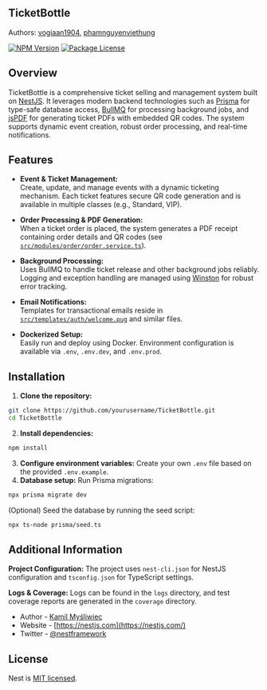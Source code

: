 ## TicketBottle

Authors: [vogiaan1904](https://github.com/vogiaan1904), [phamnguyenviethung](https://github.com/phamnguyenviethung)

<a href="https://www.npmjs.com/~nestjscore" target="_blank"><img src="https://img.shields.io/npm/v/@nestjs/core.svg" alt="NPM Version" /></a>
<a href="https://www.npmjs.com/~nestjscore" target="_blank"><img src="https://img.shields.io/npm/l/@nestjs/core.svg" alt="Package License" /></a>

</p>
  <!--[![Backers on Open Collective](https://opencollective.com/nest/backers/badge.svg)](https://opencollective.com/nest#backer)
  [![Sponsors on Open Collective](https://opencollective.com/nest/sponsors/badge.svg)](https://opencollective.com/nest#sponsor)-->

## Overview

TicketBottle is a comprehensive ticket selling and management system built on [NestJS](https://github.com/nestjs/nest). It leverages modern backend technologies such as [Prisma](https://github.com/prisma/prisma) for type-safe database access, [BullMQ](https://github.com/taskforcesh/bullmq) for processing background jobs, and [jsPDF](https://github.com/parallax/jsPDF) for generating ticket PDFs with embedded QR codes. The system supports dynamic event creation, robust order processing, and real-time notifications.

## Features

- **Event & Ticket Management:**  
  Create, update, and manage events with a dynamic ticketing mechanism. Each ticket features secure QR code generation and is available in multiple classes (e.g., Standard, VIP).

- **Order Processing & PDF Generation:**  
  When a ticket order is placed, the system generates a PDF receipt containing order details and QR codes (see [`src/modules/order/order.service.ts`](src/modules/order/order.service.ts)).

- **Background Processing:**  
  Uses BullMQ to handle ticket release and other background jobs reliably. Logging and exception handling are managed using [Winston](https://github.com/winstonjs/winston) for robust error tracking.

- **Email Notifications:**  
  Templates for transactional emails reside in [`src/templates/auth/welcome.pug`](src/templates/auth/welcome.pug) and similar files.

- **Dockerized Setup:**  
  Easily run and deploy using Docker. Environment configuration is available via `.env`, `.env.dev`, and `.env.prod`.

## Installation

1. **Clone the repository:**

```sh
git clone https://github.com/yourusername/TicketBottle.git
cd TicketBottle
```

2. **Install dependencies:**

```sh
npm install
```

3. **Configure environment variables:**
   Create your own `.env` file based on the provided `.env.example`.
4. **Database setup:**
   Run Prisma migrations:

```sh
npx prisma migrate dev
```

(Optional) Seed the database by running the seed script:

```sh
npx ts-node prisma/seed.ts
```

## Additional Information

**Project Configuration:**
The project uses `nest-cli.json` for NestJS configuration and `tsconfig.json` for TypeScript settings.

**Logs & Coverage:**
Logs can be found in the `logs` directory, and test coverage reports are generated in the `coverage` directory.

- Author - [Kamil Myśliwiec](https://twitter.com/kammysliwiec)
- Website - [https://nestjs.com](https://nestjs.com/)
- Twitter - [@nestframework](https://twitter.com/nestframework)

## License

Nest is [MIT licensed](https://github.com/nestjs/nest/blob/master/LICENSE).
